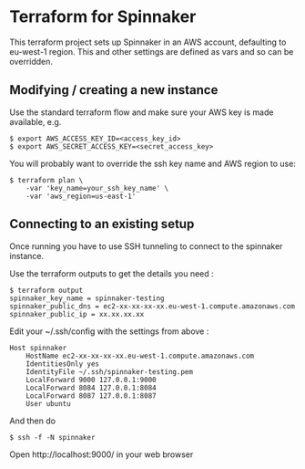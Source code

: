 # Terraform for Spinnaker

This terraform project sets up Spinnaker in an AWS account, defaulting to eu-west-1 region. This and other settings are defined as vars and so can be overridden.

## Modifying / creating a new instance

Use the standard terraform flow and make sure your AWS key is made available, e.g.

	$ export AWS_ACCESS_KEY_ID=<access_key_id>
	$ export AWS_SECRET_ACCESS_KEY=<secret_access_key>
	
You will probably want to override the ssh key name and AWS region to use:

	$ terraform plan \
  		-var 'key_name=your_ssh_key_name' \
  		-var 'aws_region=us-east-1'
	
## Connecting to an existing setup

Once running you have to use SSH tunneling to connect to the spinnaker instance.

Use the terraform outputs to get the details you need :

	$ terraform output
	spinnaker_key_name = spinnaker-testing
	spinnaker_public_dns = ec2-xx-xx-xx-xx.eu-west-1.compute.amazonaws.com
	spinnaker_public_ip = xx.xx.xx.xx

Edit your ~/.ssh/config with the settings from above :

	Host spinnaker
	    HostName ec2-xx-xx-xx-xx.eu-west-1.compute.amazonaws.com
	    IdentitiesOnly yes
	    IdentityFile ~/.ssh/spinnaker-testing.pem
	    LocalForward 9000 127.0.0.1:9000
	    LocalForward 8084 127.0.0.1:8084
	    LocalForward 8087 127.0.0.1:8087
	    User ubuntu

And then do

	$ ssh -f -N spinnaker

Open http://localhost:9000/ in your web browser


